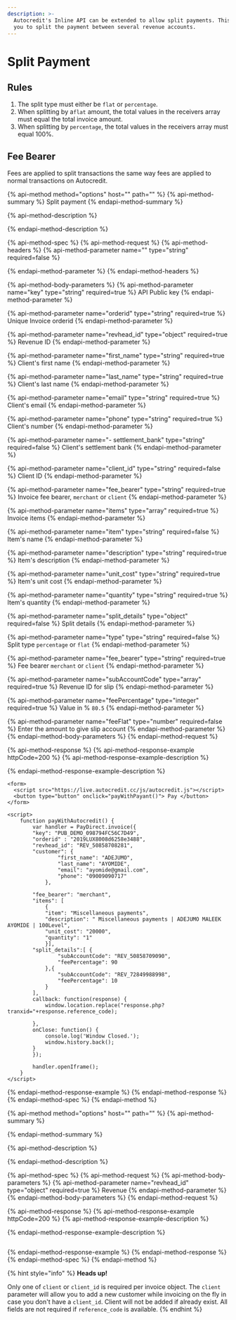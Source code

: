 ```yaml
---
description: >-
  Autocredit's Inline API can be extended to allow split payments. This allows
  you to split the payment between several revenue accounts.
---
```


# Split Payment

## **Rules**

1. The split type must either be `flat` or `percentage`.
2. When splitting by a`flat` amount, the total values in the receivers array must equal the total invoice amount.
3. When splitting by `percentage`, the total values in the receivers array must equal 100%.

## **Fee Bearer**

Fees are applied to split transactions the same way fees are applied to normal transactions on Autocredit. 

{% api-method method="options" host="" path="" %}
{% api-method-summary %}
Split payment
{% endapi-method-summary %}

{% api-method-description %}

{% endapi-method-description %}

{% api-method-spec %}
{% api-method-request %}
{% api-method-headers %}
{% api-method-parameter name="" type="string" required=false %}

{% endapi-method-parameter %}
{% endapi-method-headers %}

{% api-method-body-parameters %}
{% api-method-parameter name="key" type="string" required=true %}
API Public key
{% endapi-method-parameter %}

{% api-method-parameter name="orderid" type="string" required=true %}
Unique Invoice orderid 
{% endapi-method-parameter %}

{% api-method-parameter name="revhead\_id" type="object" required=true %}
Revenue ID 
{% endapi-method-parameter %}

{% api-method-parameter name="first\_name" type="string" required=true %}
Client's first name
{% endapi-method-parameter %}

{% api-method-parameter name="last\_name" type="string" required=true %}
Client's last name
{% endapi-method-parameter %}

{% api-method-parameter name="email" type="string" required=true %}
Client's email
{% endapi-method-parameter %}

{% api-method-parameter name="phone" type="string" required=true %}
Client's number
{% endapi-method-parameter %}

{% api-method-parameter name="- settlement\_bank" type="string" required=false %}
Client's settlement bank
{% endapi-method-parameter %}

{% api-method-parameter name="client\_id" type="string" required=false %}
Client ID
{% endapi-method-parameter %}

{% api-method-parameter name="fee\_bearer" type="string" required=true %}
Invoice fee bearer, `merchant` or `client`
{% endapi-method-parameter %}

{% api-method-parameter name="items" type="array" required=true %}
Invoice items
{% endapi-method-parameter %}

{% api-method-parameter name="item" type="string" required=false %}
Item's name
{% endapi-method-parameter %}

{% api-method-parameter name="description" type="string" required=true %}
Item's description
{% endapi-method-parameter %}

{% api-method-parameter name="unit\_cost" type="string" required=true %}
Item's unit cost
{% endapi-method-parameter %}

{% api-method-parameter name="quantity" type="string" required=true %}
Item's quantity
{% endapi-method-parameter %}

{% api-method-parameter name="split\_details" type="object" required=false %}
Split details
{% endapi-method-parameter %}

{% api-method-parameter name="type" type="string" required=false %}
Split type `percentage` or `flat`
{% endapi-method-parameter %}

{% api-method-parameter name="fee\_bearer" type="string" required=true %}
Fee bearer `merchant` or `client`
{% endapi-method-parameter %}

{% api-method-parameter name="subAccountCode" type="array" required=true %}
Revenue ID for slip 
{% endapi-method-parameter %}

{% api-method-parameter name="feePercentage" type="integer" required=true %}
Value in % `80.5`
{% endapi-method-parameter %}

{% api-method-parameter name="feeFlat" type="number" required=false %}
Enter the amount to give slip account
{% endapi-method-parameter %}
{% endapi-method-body-parameters %}
{% endapi-method-request %}

{% api-method-response %}
{% api-method-response-example httpCode=200 %}
{% api-method-response-example-description %}

{% endapi-method-response-example-description %}

```markup
<form>
  <script src="https://live.autocredit.cc/js/autocredit.js"></script>
  <button type="button" onclick="payWithPayant()"> Pay </button> 
</form>

<script>
    function payWithAutocredit() {
        var handler = PayDirect.invoice({
        "key": "PUB_DEMO_098794FC56C7D49",
        "orderid" : "2019LUX8008d6258e3488",
        "revhead_id": "REV_50858708281",
        "customer": {
                "first_name": "ADEJUMO",
                "last_name": "AYOMIDE",
                "email": "ayomide@gmail.com",
                "phone": "09009090717"
            },

        "fee_bearer": "merchant",
        "items": [
            {
            "item": "Miscellaneous payments",
            "description": " Miscellaneous payments | ADEJUMO MALEEK AYOMIDE | 100Level",
            "unit_cost": "20000",
            "quantity": "1"
            }],
        "split_details":[ {
                "subAccountCode": "REV_50858709090",
                "feePercentage": 90
            },{
                "subAccountCode": "REV_72849988998",
                "feePercentage": 10
            }
        ],
        callback: function(response) {
            window.location.replace("response.php?tranxid="+response.reference_code);

        },
        onClose: function() {
            console.log('Window Closed.');
            window.history.back();
        }
        });

        handler.openIframe();
    }
</script>
```
{% endapi-method-response-example %}
{% endapi-method-response %}
{% endapi-method-spec %}
{% endapi-method %}

{% api-method method="options" host="" path="" %}
{% api-method-summary %}

{% endapi-method-summary %}

{% api-method-description %}

{% endapi-method-description %}

{% api-method-spec %}
{% api-method-request %}
{% api-method-body-parameters %}
{% api-method-parameter name="revhead\_id" type="object" required=true %}
Revenue
{% endapi-method-parameter %}
{% endapi-method-body-parameters %}
{% endapi-method-request %}

{% api-method-response %}
{% api-method-response-example httpCode=200 %}
{% api-method-response-example-description %}

{% endapi-method-response-example-description %}

```

```
{% endapi-method-response-example %}
{% endapi-method-response %}
{% endapi-method-spec %}
{% endapi-method %}

{% hint style="info" %}
**Heads up!**

Only one of `client` or `client_id` is required per invoice object. The `client` parameter will allow you to add a new customer while invoicing on the fly in case you don't have a `client_id`. Client will not be added if already exist. All fields are not required if `reference_code` is available.
{% endhint %}

